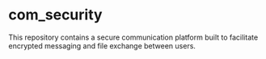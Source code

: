 # com_security
This repository contains a secure communication platform built to facilitate encrypted messaging and file exchange between users.

